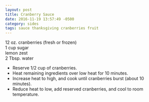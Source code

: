 ```yaml
---
layout: post
title: Cranberry Sauce
date: 2016-11-19 13:57:49 -0500
category: sides
tags: sauce thanksgiving cranberries fruit
---
```

12 oz. cranberries (fresh or frozen)  
1 cup sugar  
lemon zest  
2 Tbsp. water  

  * Reserve 1/2 cup of cranberries.
  * Heat remaining ingredients over low heat for 10 minutes.
  * Increase heat to high, and cook until cranberries burst (about 10 minutes).
  * Reduce heat to low, add reserved cranberries, and cool to room temperature.

